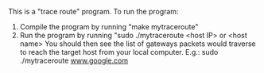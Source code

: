 This is a "trace route" program. To run the program:
1. Compile the program by running "make mytraceroute"
2. Run the program by running "sudo ./mytraceroute \<host IP\> or \<host name\>
You should then see the list of gateways packets would traverse to reach the target host from your local computer.
E.g.: sudo ./mytraceroute www.google.com